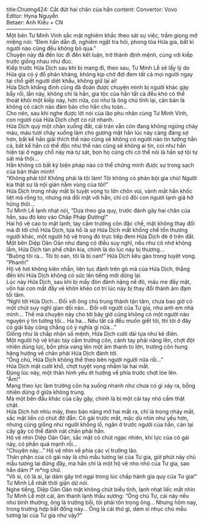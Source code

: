 title:Chương424: Cắt đứt hai chân của hắn
content:
Convertor: Vovo<br>Editor: Hyna Nguyễn<br>Betaer: Anh Kiều + CN<br>————————-<br>Một bên Tư Minh Vinh sắc mặt nghiêm khắc theo sát sự việc, trầm giọng mở miệng nói: “Đem hắn dẫn đi, nghiêm ngặt tra hỏi, phong tỏa Hứa gia, bất kì người nào cũng đều không bỏ qua.”<br>Chuyện này đã đến lúc đi đến kết luận, trở thành định mệnh, cùng với kiếp trước giống nhau như đúc.<br>Kiếp trước Hứa Dịch sau khi bị mang đi, theo sau, Tư Minh Lễ sẽ lấy lý do Hứa gia có ý đồ phản kháng, không kịp chờ đợi đem tất cả mọi người ngay tại chổ giết người diệt khẩu, không giữ lại ai!<br>Hứa Dịch khẳng định cũng đã đoán được chuyện mình bị người khác gày bẫy rồi, lần này, không chỉ là hắn, gia tộc của hắn tất cả đều khó có thể thoát khỏi một kiếp này, hơn nữa, coi như là ông chủ tỉnh lại, căn bản là không có cách nào đảm bảo cho hắn chu toàn…<br>Cho nên, sau khi nghe được lời nói của lão phu nhân cùng Tư Minh Vinh, con ngươi của Hứa Dịch chợt co rút nhanh.<br>Hứa Dịch quỳ một chân xuống đất, cái trán vẫn còn đang không ngừng chảy máu, máu tươi chảy xuống làm cho gương mặt hắn lúc này càng đáng sợ hơn, bất kể hắn giải thích thế nào cũng sẽ không có người nào tin tưởng hắn cả, bất kể hắn có thề độc như thế nào cũng sẽ không ai tin, coi như hắn hiện tại ở ngay chỗ này mà tự sát, bọn họ cũng chỉ có thể nói là hắn sợ tội tự sát mà thôi…<br>Hắn không có bất kỳ biện pháp nào có thể chứng minh được sự trong sạch của bản thân mình!<br>“Không phải tôi! Không phải là tôi làm! Tôi không có phản bội gia chủ! Người kia thật sự là nội gián nằm vùng của tôi!”<br>Hứa Dịch trong nháy mắt bị tuyệt vọng to lớn chôn vùi, vành mắt hắn khốc liệt mà rống to, nhưng mà đối mặt với hắn, chỉ có đôi con ngươi lạnh giá hờ hững thôi…<br>Tư Minh Lễ lạnh nhạt nói, “Dựa theo gia quy, trước đánh gãy hai chân của hắn, sau đó kéo vào Chấp Pháp Đường!”<br>Hai hộ vệ cao to mặt lạnh, tay cầm trường côn đặc chế, mặt không thay đổi mà đi tới chổ Hứa Dịch, tựa hồ là sợ Hứa Dịch mất khống chế tổn thương người khác, một người hộ vệ trong đó trực tiếp đem Hứa Dịch đè ở trên đất.<br>Một bên Diệp Oản Oản như đang có điều suy nghĩ, nếu như cô nhớ không lầm, Hứa Dịch tàn phế chân kia, chính là do lúc này bị thương…<br>“Buông tôi ra… Tôi bị oan, tôi là bị oan!” Hứa Dịch kêu gào trong tuyệt vọng.<br>“Phanh!”<br>Hộ vệ hơi không kiên nhẫn, liên tục đánh trên gò má của Hứa Dịch, thẳng đến khi Hứa Dịch không có sức lên tiếng mới dừng lại.<br>Lúc này Hứa Dịch, sau khi bị mấy đòn đánh nặng nề đó, máu me đầy mặt, vốn hai con mắt đầy vẻ khôn khéo cơ trí lúc này bị thay đổi thành ảm đạm tối tăm.<br>“Nghĩ tới Hứa Dịch… Đối với ông chủ trung thành tận tâm, chưa bao giờ có một chút suy nghĩ gian dối nào… Đối với người của Tư gia, như anh em nhà mình… Thế mà chuyện này cho tới bây giờ cũng không có một người nào nguyện ý tin tưởng tôi… Ha ha… Nếu tất cả đều muốn giết tôi, thì tôi ở đây có giải bày cũng chẳng có ý nghĩa gì nữa…”<br>Giống như là chấp nhận số mệnh, Hứa Dịch cười dài tựa như kẻ điên.<br>Một người hộ vệ khác tay cầm trường côn, cánh tay phải nâng lên, chợt đột nhiên dùng lực, bốn phía vang lên một âm thanh to lớn, trường côn hung hăng hướng về chân phải Hứa Dịch đánh tới.<br>“Ông chủ, Hứa Dịch không thể theo bên người người nữa rồi…”<br>Hứa Dịch mặt cười khổ, chợt tuyệt vọng nhắm lại hai mắt.<br>Đúng lúc này, một thân hình yếu ớt hướng về phía trước chợt lóe lên.<br>“Ầm!”<br>Mang theo lực làm trường côn hạ xuống nhanh như chưa có gì xảy ra, bỗng nhiên dừng ở giữa không trung.<br>Mà một bên đầu khác của cây gậy, chính là bị một cái tay nhỏ cầm thật chặt.<br>Hứa Dịch hơi nhíu mày, theo bản năng mở hai mắt ra, chỉ là trong nháy mắt, sắc mặt liền có chút đờ đẫn. Cô gái trước mắt, mặc dù nhìn như yếu hơn, nhưng cũng giống như người khổng lồ, ngăn ở trước người của hắn, cản lại cây gậy có thể đánh nát chân phải hắn.<br>Hộ vệ nhìn Diệp Oản Oản, sắc mặt có chút ngạc nhiên, khí lực của cô gái này, có phần quá mạnh rồi…<br>“Chuyện này…” Hộ vệ nhìn về phía các vị trưởng lão.<br>Thân phận của cô gái này là chủ mẫu tương lai của Tư gia, giờ phút này chủ mẫu tương lai đứng đây, mà hắn chỉ là một hộ vệ nho nhỏ của Tư gia, sao hắn dám l* m*ng chứ.<br>“Vô sỉ, cô là ai, lại dám gây trở ngại trong lúc chấp hành gia quy của Tư gia!” Tư Minh Lễ nhất thời giận dữ nói.<br>Nghe tiếng, Diệp Oản Oản mặt không chút biểu tình, lạnh nhạt liếc mắt nhìn Tư Minh Lễ một cái, âm thanh lạnh thấu xương: “Ông chú Tư, cái này nếu như bình thường, ông là trưởng bối, tôi phải tôn trọng ông… Nhưng hôm nay, trong trường hợp bất đồng này… Ông là cái thứ gì, dám sỉ nhục chủ mẫu tương lai của Tư gia như vậy?”